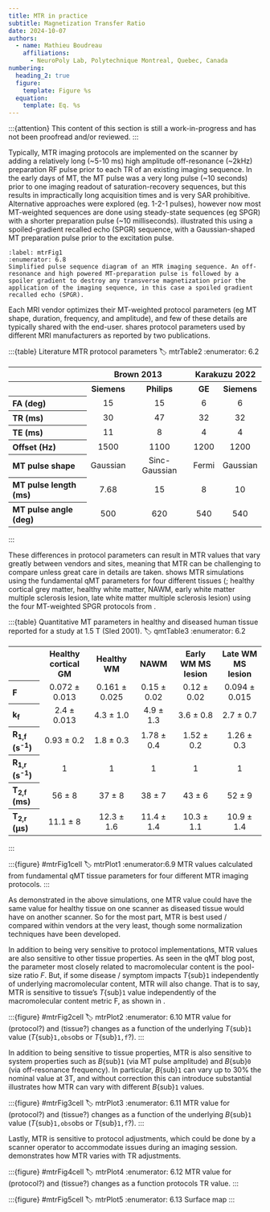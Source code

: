 ```yaml
---
title: MTR in practice
subtitle: Magnetization Transfer Ratio
date: 2024-10-07
authors:
  - name: Mathieu Boudreau
    affiliations:
      - NeuroPoly Lab, Polytechnique Montreal, Quebec, Canada
numbering:
  heading_2: true
  figure:
    template: Figure %s
  equation:
    template: Eq. %s
---
```


:::{attention}
This content of this section is still a work-in-progress and has not been proofread and/or reviewed.
:::


Typically, MTR imaging protocols are implemented on the scanner by adding a relatively long (~5-10 ms) high amplitude off-resonance (~2kHz) preparation RF pulse prior to each TR of an existing imaging sequence. In the early days of MT, the MT pulse was a very long pulse (~10 seconds) prior to one imaging readout of saturation-recovery sequences, but this results in impractically long acquisition times and is very SAR prohibitive. Alternative approaches were explored (eg. 1-2-1 pulses), however now most MT-weighted sequences are done using steady-state sequences (eg SPGR) with a shorter preparation pulse (~10 milliseconds). [](#mtrFig1) illustrated this using a spoiled-gradient recalled echo (SPGR) sequence, with a Gaussian-shaped MT preparation pulse prior to the excitation pulse.

```{figure} img/sequence.png
:label: mtrFig1
:enumerator: 6.8 
Simplified pulse sequence diagram of an MTR imaging sequence. An off-resonance and high powered MT-preparation pulse is followed by a spoiler gradient to destroy any transverse magnetization prior the application of the imaging sequence, in this case a spoiled gradient recalled echo (SPGR).
```

Each MRI vendor optimizes their MT-weighted protocol parameters (eg MT shape, duration, frequency, and amplitude), and few of these details are typically shared with the end-user. [](#mtrTable2) shares protocol parameters used by different MRI manufacturers as reported by two publications.

:::{table} Literature MTR protocol parameters
:label: mtrTable2
:enumerator: 6.2  

<table>
   <tr>
      <th colspan="1" align="center"></th>
      <th colspan="2" align="center">Brown 2013</th>
      <th colspan="2" align="center">Karakuzu 2022</th>
   </tr>
   <tr>
      <th colspan="1" align="center"></th>
      <th colspan="1" align="center">Siemens</th>
      <th colspan="1" align="center">Philips</th>
      <th colspan="1" align="center">GE</th>
      <th colspan="1" align="center">Siemens</th>
   </tr>
   <tr>
      <th colspan="1" align="left"><bold>FA (deg)</bold></td>
      <td colspan="1" align="center">15</td>
      <td colspan="1" align="center">15</td>
      <td colspan="1" align="center">6</td>
      <td colspan="1" align="center">6</td>
   </tr>
   <tr>
      <th colspan="1" align="left"><bold>TR (ms)</bold></td>
      <td colspan="1" align="center">30</td>
      <td colspan="1" align="center">47</td>
      <td colspan="1" align="center">32</td>
      <td colspan="1" align="center">32</td>
   </tr>
   <tr>
      <th th colspan="1" align="left"><bold>TE (ms)</bold></td>
      <td colspan="1" align="center">11</td>
      <td colspan="1" align="center">8</td>
      <td colspan="1" align="center">4</td>
      <td colspan="1" align="center">4</td>
   </tr>
   <tr>
      <th colspan="1" align="left"><bold>Offset (Hz)</bold></td>
      <td colspan="1" align="center">1500</td>
      <td colspan="1" align="center">1100</td>
      <td colspan="1" align="center">1200</td>
      <td colspan="1" align="center">1200</td>
   </tr>
   <tr>
      <th colspan="1" align="left"><bold>MT pulse shape</bold></td>
      <td colspan="1" align="center">Gaussian</td>
      <td colspan="1" align="center">Sinc-Gaussian</td>
      <td colspan="1" align="center">Fermi</td>
      <td colspan="1" align="center">Gaussian</td>
   </tr>
   <tr>
      <th colspan="1" align="left"><bold>MT pulse length (ms)</bold></td>
      <td colspan="1" align="center">7.68</td>
      <td colspan="1" align="center">15</td>
      <td colspan="1" align="center">8</td>
      <td colspan="1" align="center">10</td>
   </tr>
   <tr>
      <th colspan="1" align="left"><bold>MT pulse angle (deg)</bold></td>
      <td colspan="1" align="center">500</td>
      <td colspan="1" align="center">620</td>
      <td colspan="1" align="center">540</td>
      <td colspan="1" align="center">540</td>
   </tr>
</table>
:::

These differences in protocol parameters can result in MTR values that vary greatly between vendors and sites, meaning that MTR can be challenging to compare unless great care in details are taken. [](#mtrPlot1) shows MTR simulations using the fundamental qMT parameters for four different tissues ([](#qmtTable3); healthy cortical grey matter, healthy white matter, NAWM, early white matter multiple sclerosis lesion, late white matter multiple sclerosis lesion) using the four MT-weighted SPGR protocols from [](#mtrTable2).



:::{table} Quantitative MT parameters in healthy and diseased human tissue reported for a study at 1.5 T (Sled 2001).
:label: qmtTable3
:enumerator: 6.2  
<table>
   <tr>
      <th colspan="1" align="center"></th>
      <th colspan="1" align="center">Healthy cortical GM</th>
      <th colspan="1" align="center">Healthy WM</th>
      <th colspan="1" align="center">NAWM</th>
      <th colspan="1" align="center">Early WM MS lesion</th>
      <th colspan="1" align="center">Late WM MS lesion</th>
   </tr>
   <tr>
      <th colspan="1" align="left"><bold>F</bold></td>
      <td colspan="1" align="center">0.072 ± 0.013</td>
      <td colspan="1" align="center">0.161 ± 0.025</td>
      <td colspan="1" align="center">0.15  ± 0.02</td>
      <td colspan="1" align="center">0.12 ± 0.02</td>
      <td colspan="1" align="center">0.094 ± 0.015</td>
   </tr>
   <tr>
      <th colspan="1" align="left"><bold>k<sub>f</sub></bold></td>
      <td colspan="1" align="center">2.4 ± 0.013</td>
      <td colspan="1" align="center">4.3 ± 1.0</td>
      <td colspan="1" align="center">4.9 ± 1.3</td>
      <td colspan="1" align="center">3.6 ± 0.8</td>
      <td colspan="1" align="center">2.7 ± 0.7</td>
   </tr>
   <tr>
      <th colspan="1" align="left"><bold>R<sub>1,f</sub> (s<sup>-1</sup>)</bold></td>
      <td colspan="1" align="center">0.93 ± 0.2</td>
      <td colspan="1" align="center">1.8 ± 0.3</td>
      <td colspan="1" align="center">1.78 ± 0.4</td>
      <td colspan="1" align="center">1.52 ± 0.2</td>
      <td colspan="1" align="center">1.26 ± 0.3</td>
   </tr>
   <tr>
      <th colspan="1" align="left"><bold>R<sub>1,r</sub> (s<sup>-1</sup>)</bold></td>
      <td colspan="1" align="center">1</td>
      <td colspan="1" align="center">1</td>
      <td colspan="1" align="center">1</td>
      <td colspan="1" align="center">1</td>
      <td colspan="1" align="center">1</td>
   </tr>
   <tr>
      <th colspan="1" align="left"><bold>T<sub>2,f</sub> (ms)</bold></td>
      <td colspan="1" align="center">56 ± 8</td>
      <td colspan="1" align="center">37 ± 8</td>
      <td colspan="1" align="center">38 ± 7</td>
      <td colspan="1" align="center">43 ± 6</td>
      <td colspan="1" align="center">52 ± 9</td>
   </tr>
   <tr>
      <th colspan="1" align="left"><bold>T<sub>2,r</sub> (μs)</bold></td>
      <td colspan="1" align="center">11.1 ± 8</td>
      <td colspan="1" align="center">12.3 ± 1.6</td>
      <td colspan="1" align="center">11.4 ± 1.4</td>
      <td colspan="1" align="center">10.3 ± 1.1</td>
      <td colspan="1" align="center">10.9 ± 1.4</td>
   </tr>
</table>
:::

:::{figure} #mtrFig1cell
:label: mtrPlot1
:enumerator:6.9
MTR values calculated from fundamental qMT tissue parameters for four different MTR imaging protocols.
:::

As demonstrated in the above simulations, one MTR value could have the same value for healthy tissue on one scanner as diseased tissue would have on another scanner. So for the most part, MTR is best used / compared within vendors at the very least, though some normalization techniques have been developed.

In addition to being very sensitive to protocol implementations, MTR values are also sensitive to other tissue properties. As seen in the qMT blog post, the parameter most closely related to macromolecular content is the pool-size ratio _F_. But, if some disease / symptom impacts _T_{sub}`1`  independently of underlying macromolecular content, MTR will also change. That is to say, MTR is sensitive to tissue’s _T_{sub}`1` value independently of the macromolecular content metric F, as shown in [](#mtrPlot2).

:::{figure} #mtrFig2cell
:label: mtrPlot2
:enumerator: 6.10
MTR value for (protocol?) and (tissue?) changes as a function of the underlying _T_{sub}`1` value (_T_{sub}`1,obs`obs or _T_{sub}`1,f`?).
:::

In addition to being sensitive to tissue properties, MTR is also sensitive to system properties such as _B_{sub}`1` (via MT pulse amplitude) and _B_{sub}`0` (via off-resonance frequency). In particular, _B_{sub}`1` can vary up to 30% the nominal value at 3T, and without correction this can introduce substantial  [](#mtrPlot3) illustrates how MTR can vary with different _B_{sub}`1` values.

:::{figure} #mtrFig3cell
:label: mtrPlot3
:enumerator: 6.11
MTR value for (protocol?) and (tissue?) changes as a function of the underlying _B_{sub}`1` value (_T_{sub}`1,obs`obs or _T_{sub}`1,f`?).
:::

Lastly, MTR is sensitive to protocol adjustments, which could be done by a scanner operator to accommodate issues during an imaging session. [](#mtrPlot4) demonstrates how MTR varies with TR adjustments.

:::{figure} #mtrFig4cell
:label: mtrPlot4
:enumerator: 6.12
MTR value for (protocol?) and (tissue?) changes as a function protocols TR value.
:::

:::{figure} #mtrFig5cell
:label: mtrPlot5
:enumerator: 6.13
Surface map
:::

